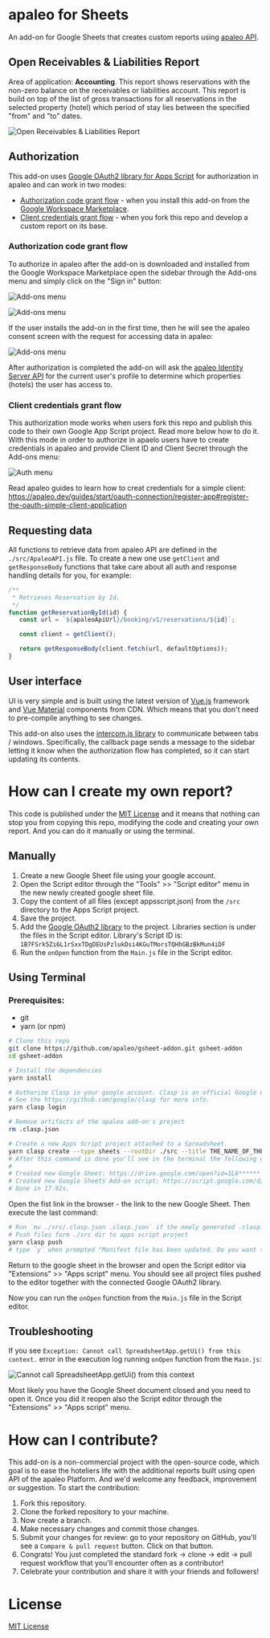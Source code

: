 # apaleo for Sheets

An add-on for Google Sheets that creates custom reports using [apaleo API](https://api.apaleo.com/swagger/index.html).

## Open Receivables & Liabilities Report

Area of application: **Accounting**. This report shows reservations with the non-zero balance on the receivables or liabilities account. This report is build on top of the list of gross transactions for all reservations in the selected property (hotel) which period of stay lies between the specified "from" and "to" dates.

![Open Receivables & Liabilities Report](./images/OpenRnLReport.png)

## Authorization

This add-on uses [Google OAuth2 library for Apps Script](https://github.com/googleworkspace/apps-script-oauth2) for authorization in apaleo and can work in two modes:
- [Authorization code grant flow](https://apaleo.dev/guides/start/oauth-connection/auth-code-grant) - when you install this add-on from the [Google Workspace Marketplace](https://workspace.google.com/u/0/marketplace).
- [Client credentials grant flow](https://apaleo.dev/guides/start/oauth-connection/client-credentials-grant) - when you fork this repo and develop a custom report on its base.


### Authorization code grant flow

To authorize in apaleo after the add-on is downloaded and installed from the Google Workspace Marketplace open the sidebar through the Add-ons menu and simply click on the "Sign in" button:

![Add-ons menu](./images/menu1.png)

![Add-ons menu](./images/sign-in.png)

If the user installs the add-on in the first time, then he will see the apaleo consent screen with the request for accessing data in apaleo:

![Add-ons menu](./images/consentScreen.png)

After authorization is completed the add-on will ask the [apaleo Identity Server API](https://identity.apaleo.com/swagger/index.html) for the current user's profile to determine which properties (hotels) the user has access to.


### Client credentials grant flow

This authorization mode works when users fork this repo and publish this code to their own Google App Script project. Read more below how to do it. With this mode in order to authorize in apaelo users have to create credentials in apaleo and provide Client ID and Client Secret through the Add-ons menu:

![Auth menu](./images/authMenu.png)

Read apaleo guides to learn how to creat credentials for a simple client:
https://apaleo.dev/guides/start/oauth-connection/register-app#register-the-oauth-simple-client-application

## Requesting data

All functions to retrieve data from apaleo API are defined in the `./src/ApaleoAPI.js` file. To create a new one use `getClient` and `getResponseBody` functions that take care about all auth and response handling details for you, for example:

```js
/**
 * Retrieves Reservation by Id.
 */
function getReservationById(id) {
   const url = `${apaleoApiUrl}/booking/v1/reservations/${id}`;

   const client = getClient();

   return getResponseBody(client.fetch(url, defaultOptions));
}
```

## User interface

UI is very simple and is built using the latest version of [Vue.js](https://vuejs.org/) framework and [Vue Material](https://vuematerial.io/) components from CDN. Which means that you don't need to pre-compile anything to see changes.

This add-on also uses the [intercom.js library](https://github.com/diy/intercom.js/)
to communicate between tabs / windows. Specifically, the callback page sends a
message to the sidebar letting it know when the authorization flow has
completed, so it can start updating its contents.


# How can I create my own report?

This code is published under the [MIT License](LICENSE) and it means that nothing can stop you from copying this repo, modifying the code and creating your own report. And you can do it manually or using the terminal.

## Manually

1. Create a new Google Sheet file using your google account.
2. Open the Script editor through the "Tools" >> "Script editor" menu in the new newly created google sheet file.
3. Copy the content of all files (except appsscript.json) from the `/src` directory to the Apps Script project.
4. Save the project.
5. Add the [Google OAuth2 library](https://github.com/googleworkspace/apps-script-oauth2) to the project. Libraries section is under the files in the Script editor. Library's Script ID is: `1B7FSrk5Zi6L1rSxxTDgDEUsPzlukDsi4KGuTMorsTQHhGBzBkMun4iDF`
6. Run the `onOpen` function from the `Main.js` file in the Script editor.

## Using Terminal

### Prerequisites:
- git
- yarn (or npm)

```sh
# Clone this repo
git clone https://github.com/apaleo/gsheet-addon.git gsheet-addon
cd gsheet-addon

# Install the dependencies
yarn install

# Authorize Clasp in your google account. Clasp is an official Google CLI for Apps Script projects.
# See the https://github.com/google/clasp for more info.
yarn clasp login

# Remove artifacts of the apaleo add-on's project
rm .clasp.json

# Create a new Apps Script project attached to a Spreadsheet.
yarn clasp create --type sheets --rootDir ./src --title THE_NAME_OF_THE_PROJECT
# After this command is done you'll see in the terminal the following output:
#
# Created new Google Sheet: https://drive.google.com/open?id=1L8******
# Created new Google Sheets Add-on script: https://script.google.com/d/1PGj******
# Done in 17.92s.
```

Open the fist link in the browser - the link to the new Google Sheet. Then execute the last command:

```sh
# Run `mv ./src/.clasp.json .clasp.json` if the newly generated .clasp.json file is under `src/` folder
# Push files form ./src dir to apps script project
yarn clasp push 
# type `y` when prompted "Manifest file has been updated. Do you want to push and overwrite?"
```

Return to the google sheet in the browser and open the Script editor via "Extensions" >> "Apps script" menu. You should see all project files pushed to the editor together with the connected Google OAuth2 library.

Now you can run the `onOpen` function from the `Main.js` file in the Script editor.

## Troubleshooting

If you see `Exception: Cannot call SpreadsheetApp.getUi() from this context.` error in the execution log running `onOpen` function from the `Main.js`:

![Cannot call SpreadsheetApp.getUi() from this context](./images/error.png)

Most likely you have the Google Sheet document closed and you need to open it. Once you did it reopen also the Script editor through the "Extensions" >> "Apps script" menu.

# How can I contribute?

This add-on is a non-commercial project with the open-source code, which goal is to ease the hoteliers life with the additional reports built using open API of the apaleo Platform. And we'd welcome any feedback, improvement or suggestion. To start the contribution:

1. Fork this repository.
2. Clone the forked repository to your machine.
3. Now create a branch.
4. Make necessary changes and commit those changes.
5. Submit your changes for review: go to your repository on GitHub, you'll see a `Compare & pull request` button. Click on that button.
6. Congrats! You just completed the standard fork -> clone -> edit -> pull request workflow that you'll encounter often as a contributor!
7. Celebrate your contribution and share it with your friends and followers!

# License

[MIT License](LICENSE)
